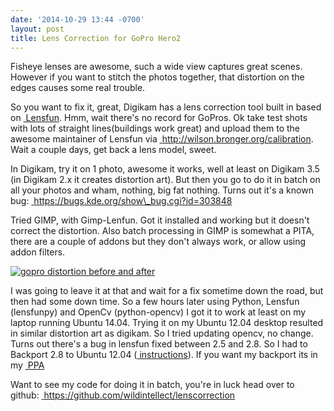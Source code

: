 ```yaml
---
date: '2014-10-29 13:44 -0700'
layout: post
title: Lens Correction for GoPro Hero2
---
```


Fisheye lenses are awesome, such a wide view captures great scenes.
However if you want to stitch the photos together, that distortion on
the edges causes some real trouble.

So you want to fix it, great, Digikam has a lens correction tool built
in based on
<a href="http://lensfun.sourceforge.net/" class="ext-link"> Lensfun</a>.
Hmm, wait there's no record for GoPros. Ok take test shots with lots of
straight lines(buildings work great) and upload them to the awesome
maintainer of Lensfun via
<a href="http://wilson.bronger.org/calibration" class="ext-link"> http://wilson.bronger.org/calibration</a>.
Wait a couple days, get back a lens model, sweet.

In Digikam, try it on 1 photo, awesome it works, well at least on
Digikam 3.5 (in Digikam 2.x it creates distortion art). But then you go
to do it in batch on all your photos and wham, nothing, big fat nothing.
Turns out it's a known bug:
<a href="https://bugs.kde.org/show_bug.cgi?id=303848" class="ext-link"> https://bugs.kde.org/show\_bug.cgi?id=303848</a>

Tried GIMP, with Gimp-Lenfun. Got it installed and working but it
doesn't correct the distortion. Also batch processing in GIMP is
somewhat a PITA, there are a couple of addons but they don't always
work, or allow using addon filters.

[![gopro distortion before and
after](../raw-attachment/blog/lenscorrect/overview.png "gopro distortion before and after")](../attachment/blog/lenscorrect/overview.png.html)

I was going to leave it at that and wait for a fix sometime down the
road, but then had some down time. So a few hours later using Python,
Lensfun (lensfunpy) and OpenCv (python-opencv) I got it to work at least
on my laptop running Ubuntu 14.04. Trying it on my Ubuntu 12.04 desktop
resulted in similar distortion art as digikam. So I tried updating
opencv, no change. Turns out there's a bug in lensfun fixed between 2.5
and 2.8. So I had to Backport 2.8 to Ubuntu 12.04
(<a href="http://opensourcehacker.com/2013/03/20/how-to-backport-packages-on-ubuntu-linux/" class="ext-link"> instructions</a>).
If you want my backport its in my
<a href="https://launchpad.net/~wildintellect/+archive/ubuntu/wildintellect/+packages" class="ext-link"> PPA</a>

Want to see my code for doing it in batch, you're in luck head over to
github:
<a href="https://github.com/wildintellect/lenscorrection" class="ext-link"> https://github.com/wildintellect/lenscorrection</a>

